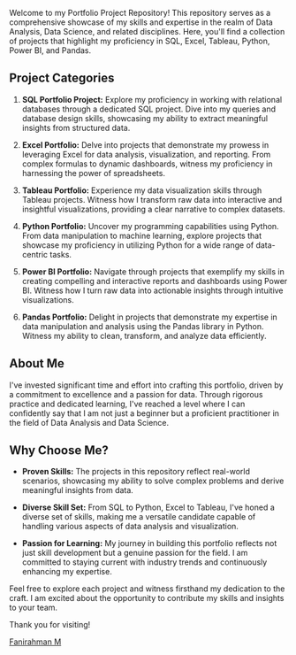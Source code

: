 Welcome to my Portfolio Project Repository! This repository serves as a comprehensive showcase of my skills and expertise in the realm of Data Analysis, Data Science, and related disciplines. Here, you'll find a collection of projects that highlight my proficiency in SQL, Excel, Tableau, Python, Power BI, and Pandas.

## Project Categories

1. **SQL Portfolio Project:** Explore my proficiency in working with relational databases through a dedicated SQL project. Dive into my queries and database design skills, showcasing my ability to extract meaningful insights from structured data.

2. **Excel Portfolio:** Delve into projects that demonstrate my prowess in leveraging Excel for data analysis, visualization, and reporting. From complex formulas to dynamic dashboards, witness my proficiency in harnessing the power of spreadsheets.

3. **Tableau Portfolio:** Experience my data visualization skills through Tableau projects. Witness how I transform raw data into interactive and insightful visualizations, providing a clear narrative to complex datasets.

4. **Python Portfolio:** Uncover my programming capabilities using Python. From data manipulation to machine learning, explore projects that showcase my proficiency in utilizing Python for a wide range of data-centric tasks.

5. **Power BI Portfolio:** Navigate through projects that exemplify my skills in creating compelling and interactive reports and dashboards using Power BI. Witness how I turn raw data into actionable insights through intuitive visualizations.

6. **Pandas Portfolio:** Delight in projects that demonstrate my expertise in data manipulation and analysis using the Pandas library in Python. Witness my ability to clean, transform, and analyze data efficiently.

## About Me

I've invested significant time and effort into crafting this portfolio, driven by a commitment to excellence and a passion for data. Through rigorous practice and dedicated learning, I've reached a level where I can confidently say that I am not just a beginner but a proficient practitioner in the field of Data Analysis and Data Science.

## Why Choose Me?

- **Proven Skills:** The projects in this repository reflect real-world scenarios, showcasing my ability to solve complex problems and derive meaningful insights from data.

- **Diverse Skill Set:** From SQL to Python, Excel to Tableau, I've honed a diverse set of skills, making me a versatile candidate capable of handling various aspects of data analysis and visualization.

- **Passion for Learning:** My journey in building this portfolio reflects not just skill development but a genuine passion for the field. I am committed to staying current with industry trends and continuously enhancing my expertise.

Feel free to explore each project and witness firsthand my dedication to the craft. I am excited about the opportunity to contribute my skills and insights to your team.

Thank you for visiting!

[Fanirahman M](fanirahman.workhub@gmail.com)  
